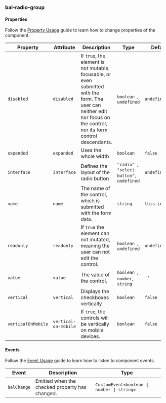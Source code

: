 ### bal-radio-group
 
#### Properties

Follow the [Property Usage](https://design.baloise.dev/?path=/docs/implementation-property--page) guide to learn how to change properties of the component.

| Property           | Attribute            | Description                                                                                                                                                              | Type                                          | Default        |
| ------------------ | -------------------- | ------------------------------------------------------------------------------------------------------------------------------------------------------------------------ | --------------------------------------------- | -------------- |
| `disabled`         | `disabled`           | If `true`, the element is not mutable, focusable, or even submitted with the form. The user can neither edit nor focus on the control, nor its form control descendants. | `boolean `, ` undefined`                      | `undefined`    |
| `expanded`         | `expanded`           | Uses the whole width                                                                                                                                                     | `boolean`                                     | `false`        |
| `interface`        | `interface`          | Defines the layout of the radio button                                                                                                                                   | `"radio" `, ` "select-button" `, ` undefined` | `undefined`    |
| `name`             | `name`               | The name of the control, which is submitted with the form data.                                                                                                          | `string`                                      | `this.inputId` |
| `readonly`         | `readonly`           | If `true` the element can not mutated, meaning the user can not edit the control.                                                                                        | `boolean `, ` undefined`                      | `undefined`    |
| `value`            | `value`              | The value of the control.                                                                                                                                                | `boolean `, ` number `, ` string`             | `''`           |
| `vertical`         | `vertical`           | Displays the checkboxes vertically                                                                                                                                       | `boolean`                                     | `false`        |
| `verticalOnMobile` | `vertical-on-mobile` | If `true`, the controls will be vertically on mobile devices.                                                                                                            | `boolean`                                     | `false`        |


#### Events

Follow the [Event Usage](https://design.baloise.dev/?path=/docs/implementation-event--page) guide to learn how to listen to component events.

| Event       | Description                                    | Type                                       |
| ----------- | ---------------------------------------------- | ------------------------------------------ |
| `balChange` | Emitted when the checked property has changed. | `CustomEvent<boolean \| number \| string>` |


 